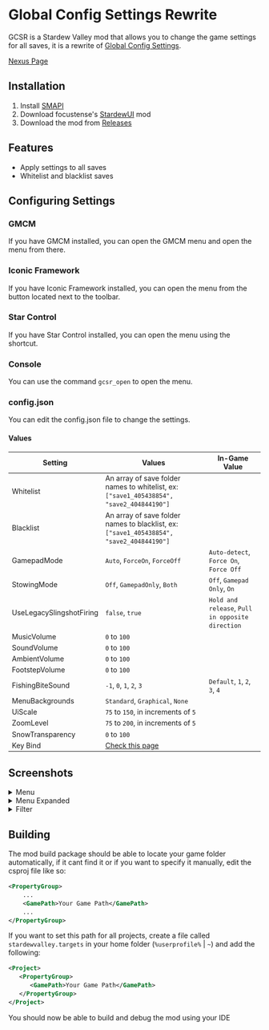 # Global Config Settings Rewrite
GCSR is a Stardew Valley mod that allows you to change the game settings for all saves, it is a rewrite of [Global Config Settings](https://github.com/Gaphodil/GlobalConfigSettings).

[Nexus Page](https://www.nexusmods.com/stardewvalley/mods/33653)

## Installation
1. Install [SMAPI](https://smapi.io)
2. Download focustense's [StardewUI](https://github.com/focustense/StardewUI) mod
3. Download the mod from [Releases](https://github.com/FawazTakahji/GlobalConfigSettingsRewrite/releases)

## Features
- Apply settings to all saves
- Whitelist and blacklist saves

## Configuring Settings
### GMCM
If you have GMCM installed, you can open the GMCM menu and open the menu from there.

### Iconic Framework
If you have Iconic Framework installed, you can open the menu from the button located next to the toolbar.

### Star Control
If you have Star Control installed, you can open the menu using the shortcut.

### Console
You can use the command `gcsr_open` to open the menu.

### config.json
You can edit the config.json file to change the settings.

#### Values
| Setting | Values | In-Game Value |
| --- | --- | --- |
| Whitelist | An array of save folder names to whitelist, ex: `["save1_405438854", "save2_404844190"]` | |
| Blacklist | An array of save folder names to blacklist, ex: `["save1_405438854", "save2_404844190"]` | |
| GamepadMode | `Auto`, `ForceOn`, `ForceOff` | `Auto-detect`, `Force On`, `Force Off` |
| StowingMode | `Off`, `GamepadOnly`, `Both` | `Off`, `Gamepad Only`, `On` |
| UseLegacySlingshotFiring | `false`, `true` | `Hold and release`, `Pull in opposite direction` |
| MusicVolume | `0` to `100` | |
| SoundVolume | `0` to `100` | |
| AmbientVolume | `0` to `100` | |
| FootstepVolume | `0` to `100` | |
| FishingBiteSound | `-1`, `0`, `1`, `2`, `3` | `Default`, `1`, `2`, `3`, `4` |
| MenuBackgrounds | `Standard`, `Graphical`, `None` | |
| UiScale | `75` to `150`, in increments of `5` | |
| ZoomLevel | `75` to `200`, in increments of `5` | |
| SnowTransparency | `0` to `100` | |
| Key Bind | [Check this page](https://stardewvalleywiki.com/Modding:Player_Guide/Key_Bindings#Button_codes) | |

## Screenshots
<details>
  <summary>Menu</summary>

  ![Menu](assets/screenshots/Menu.png)
</details>
<details>
  <summary>Menu Expanded</summary>

  ![Menu Expanded](assets/screenshots/Menu_Expanded.png)
</details>
<details>
  <summary>Filter</summary>

  ![Filter](assets/screenshots/Filter.png)
</details>

## Building
The mod build package should be able to locate your game folder automatically, if it cant find it or if you want to specify it manually, edit the csproj file like so:
```xml
<PropertyGroup>
    ...
    <GamePath>Your Game Path</GamePath>
    ...
</PropertyGroup>
```
If you want to set this path for all projects, create a file called `stardewvalley.targets` in your home folder (`%userprofile%` | `~`) and add the following:
```xml
<Project>
   <PropertyGroup>
      <GamePath>Your Game Path</GamePath>
   </PropertyGroup>
</Project>
```

You should now be able to build and debug the mod using your IDE